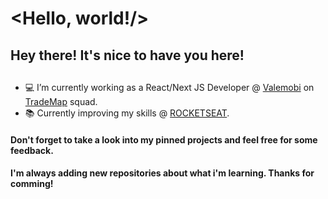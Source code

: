 # <Hello, world!/>

## Hey there! It's nice to have you here!

## 

- 💻  I’m currently working as a React/Next JS Developer @ [Valemobi](https://www.valemobi.com.br/) on [TradeMap](https://www.linkedin.com/company/trademaphub) squad.
- 📚  Currently improving my skills @ [ROCKETSEAT](https://rocketseat.com.br/).

#### Don't forget to take a look into my pinned projects and feel free for some feedback.
#### I'm always adding new repositories about what i'm learning. Thanks for comming!
